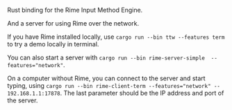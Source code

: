 Rust binding for the Rime Input Method Engine.

And a server for using Rime over the network.


If you have Rime installed locally,
use `cargo run --bin ttw --features term` to try a demo locally in terminal.


You can also start a server with
`cargo run --bin rime-server-simple  --features="network"`.

On a computer without Rime,
you can connect to the server and start typing,
using `cargo run --bin rime-client-term --features="network" -- 192.168.1.1:17878`.
The last parameter should be the IP address and port of the server.
